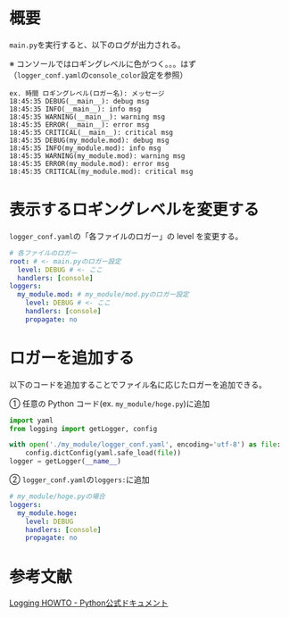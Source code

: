 # 概要

`main.py`を実行すると、以下のログが出力される。

※ コンソールではロギングレベルに色がつく。。。はず<br>
（`logger_conf.yaml`の`console_color`設定を参照）

```
ex. 時間 ロギングレベル(ロガー名): メッセージ
18:45:35 DEBUG(__main__): debug msg
18:45:35 INFO(__main__): info msg
18:45:35 WARNING(__main__): warning msg
18:45:35 ERROR(__main__): error msg
18:45:35 CRITICAL(__main__): critical msg
18:45:35 DEBUG(my_module.mod): debug msg
18:45:35 INFO(my_module.mod): info msg
18:45:35 WARNING(my_module.mod): warning msg
18:45:35 ERROR(my_module.mod): error msg
18:45:35 CRITICAL(my_module.mod): critical msg
```

# 表示するロギングレベルを変更する

`logger_conf.yaml`の「各ファイルのロガー」の level を変更する。

```yaml
# 各ファイルのロガー
root: # <- main.pyのロガー設定
  level: DEBUG # <- ここ
  handlers: [console]
loggers:
  my_module.mod: # my_module/mod.pyのロガー設定
    level: DEBUG # <- ここ
    handlers: [console]
    propagate: no
```

# ロガーを追加する

以下のコードを追加することでファイル名に応じたロガーを追加できる。

① 任意の Python コード(ex. `my_module/hoge.py`)に追加

```python
import yaml
from logging import getLogger, config

with open('./my_module/logger_conf.yaml', encoding='utf-8') as file:
    config.dictConfig(yaml.safe_load(file))
logger = getLogger(__name__)
```

② `logger_conf.yaml`の`loggers:`に追加

```yaml
# my_module/hoge.pyの場合
loggers:
  my_module.hoge:
    level: DEBUG
    handlers: [console]
    propagate: no
```

# 参考文献

[Logging HOWTO - Python公式ドキュメント](https://docs.python.org/ja/3/howto/logging.html)
